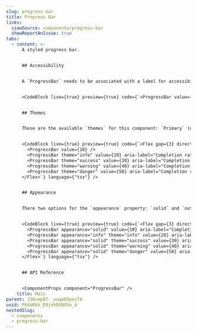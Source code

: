 ```yaml
---
slug: progress-bar
title: Progress Bar
links:
  viewSource: components/progress-bar
  showReportAnIssue: true
tabs:
  - content: >-
      A styled progress bar.


      ## Accessibility


      A `ProgressBar` needs to be associated with a label for accessibility purposes, therefore the component `id` needs to be set. If a label is not available, please add an `aria-label` to ensure that the component remains accessible. For more examples, please read [aria-progressbar-name](https://dequeuniversity.com/rules/axe/4.1/aria-progressbar-name?application=axeAPI)


      <CodeBlock live={true} preview={true} code={`<ProgressBar value={20} aria-label="Completion rate" />`} language={"tsx"} />


      ## Themes


      These are the available `themes` for this component: `Primary` (default), `Success`, `Warning`, `Danger`


      <CodeBlock live={true} preview={true} code={`<Flex gap={3} direction="column" css={{ width: 325 }}>
        <ProgressBar value={10} />
        <ProgressBar theme="info" value={20} aria-label="Completion rate" />
        <ProgressBar theme="success" value={30} aria-label="Completion rate" />
        <ProgressBar theme="warning" value={40} aria-label="Completion rate" />
        <ProgressBar theme="danger" value={50} aria-label="Completion rate" />
      </Flex>`} language={"tsx"} />


      ## Appearance


      There two options for the `appearance` property: `solid` and `outline(default)`. These are the available `outline` variations for all the `themes`.


      <CodeBlock live={true} preview={true} code={`<Flex gap={3} direction="column" css={{ width: 325 }}>
        <ProgressBar appearance="solid" value={10} aria-label="Completion rate" />
        <ProgressBar appearance="info" theme="info" value={20} aria-label="Completion rate" />
        <ProgressBar appearance="solid" theme="success" value={30} aria-label="Completion rate" />
        <ProgressBar appearance="solid" theme="warning" value={40} aria-label="Completion rate" />
        <ProgressBar appearance="solid" theme="danger" value={50} aria-label="Completion rate" />
      </Flex>`} language={"tsx"} />


      ## API Reference


      <ComponentProps component="ProgressBar" />
    title: Main
parent: J3bsmpB7-_uuqm05peuTA
uuid: P6daKkk_E0jehDkN0So_A
nestedSlug:
  - components
  - progress-bar
---
```


